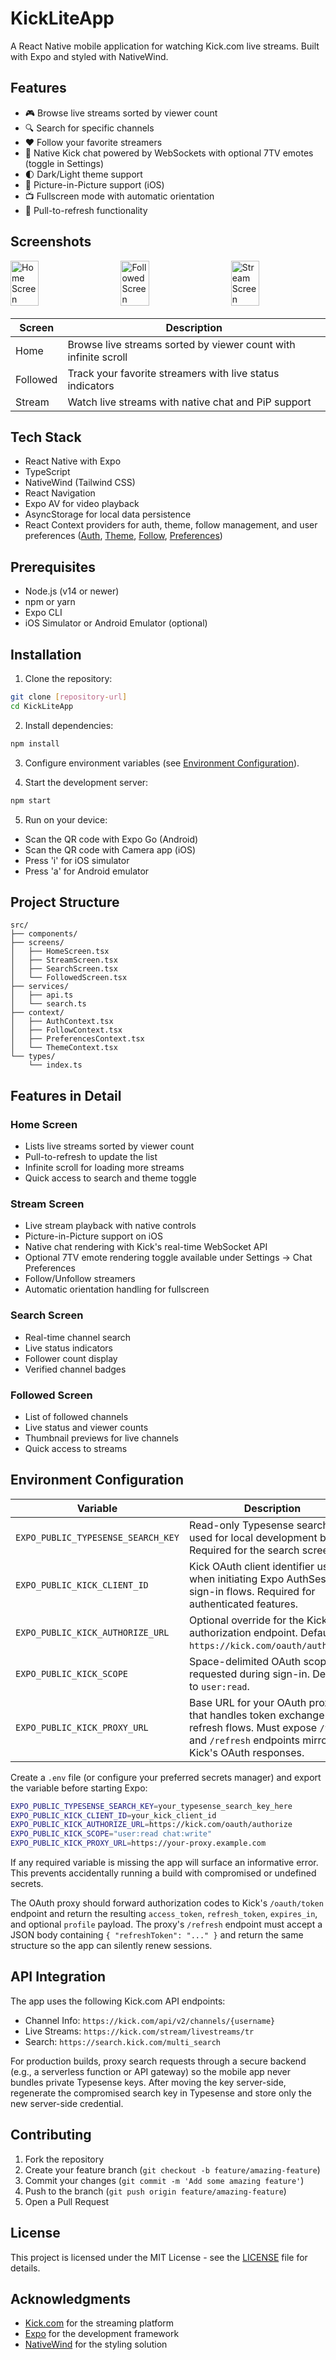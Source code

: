 # KickLiteApp

A React Native mobile application for watching Kick.com live streams. Built with Expo and styled with NativeWind.

## Features

- 🎮 Browse live streams sorted by viewer count
- 🔍 Search for specific channels
- ❤️ Follow your favorite streamers
- 💬 Native Kick chat powered by WebSockets with optional 7TV emotes (toggle in Settings)
- 🌓 Dark/Light theme support
- 📱 Picture-in-Picture support (iOS)
- 📺 Fullscreen mode with automatic orientation
- 🔄 Pull-to-refresh functionality

## Screenshots

<div style="display: flex; justify-content: space-between; margin-bottom: 20px;">
  <img src="screenshots/Home.png" alt="Home Screen" width="30%" />
  <img src="screenshots/Followed.png" alt="Followed Screen" width="30%" />
  <img src="screenshots/Stream.png" alt="Stream Screen" width="30%" />
</div>

| Screen   | Description                                                     |
| -------- | --------------------------------------------------------------- |
| Home     | Browse live streams sorted by viewer count with infinite scroll |
| Followed | Track your favorite streamers with live status indicators       |
| Stream   | Watch live streams with native chat and PiP support             |

## Tech Stack

- React Native with Expo
- TypeScript
- NativeWind (Tailwind CSS)
- React Navigation
- Expo AV for video playback
- AsyncStorage for local data persistence
- React Context providers for auth, theme, follow management, and user preferences ([Auth](src/context/AuthContext.tsx), [Theme](src/context/ThemeContext.tsx), [Follow](src/context/FollowContext.tsx), [Preferences](src/context/PreferencesContext.tsx))

## Prerequisites

- Node.js (v14 or newer)
- npm or yarn
- Expo CLI
- iOS Simulator or Android Emulator (optional)

## Installation

1. Clone the repository:

```bash
git clone [repository-url]
cd KickLiteApp
```

2. Install dependencies:

```bash
npm install
```

3. Configure environment variables (see [Environment Configuration](#environment-configuration)).

4. Start the development server:

```bash
npm start
```

5. Run on your device:

- Scan the QR code with Expo Go (Android)
- Scan the QR code with Camera app (iOS)
- Press 'i' for iOS simulator
- Press 'a' for Android emulator

## Project Structure

```
src/
├── components/
├── screens/
│   ├── HomeScreen.tsx
│   ├── StreamScreen.tsx
│   ├── SearchScreen.tsx
│   └── FollowedScreen.tsx
├── services/
│   ├── api.ts
│   └── search.ts
├── context/
│   ├── AuthContext.tsx
│   ├── FollowContext.tsx
│   ├── PreferencesContext.tsx
│   └── ThemeContext.tsx
└── types/
    └── index.ts
```

## Features in Detail

### Home Screen

- Lists live streams sorted by viewer count
- Pull-to-refresh to update the list
- Infinite scroll for loading more streams
- Quick access to search and theme toggle

### Stream Screen

- Live stream playback with native controls
- Picture-in-Picture support on iOS
- Native chat rendering with Kick's real-time WebSocket API
- Optional 7TV emote rendering toggle available under Settings → Chat Preferences
- Follow/Unfollow streamers
- Automatic orientation handling for fullscreen

### Search Screen

- Real-time channel search
- Live status indicators
- Follower count display
- Verified channel badges

### Followed Screen

- List of followed channels
- Live status and viewer counts
- Thumbnail previews for live channels
- Quick access to streams

## Environment Configuration

| Variable | Description |
| -------- | ----------- |
| `EXPO_PUBLIC_TYPESENSE_SEARCH_KEY` | Read-only Typesense search key used for local development builds. Required for the search screen. |
| `EXPO_PUBLIC_KICK_CLIENT_ID` | Kick OAuth client identifier used when initiating Expo AuthSession sign-in flows. Required for authenticated features. |
| `EXPO_PUBLIC_KICK_AUTHORIZE_URL` | Optional override for the Kick authorization endpoint. Defaults to `https://kick.com/oauth/authorize`. |
| `EXPO_PUBLIC_KICK_SCOPE` | Space-delimited OAuth scopes requested during sign-in. Defaults to `user:read`. |
| `EXPO_PUBLIC_KICK_PROXY_URL` | Base URL for your OAuth proxy that handles token exchange and refresh flows. Must expose `/token` and `/refresh` endpoints mirroring Kick's OAuth responses. |

Create a `.env` file (or configure your preferred secrets manager) and export the variable before starting Expo:

```bash
EXPO_PUBLIC_TYPESENSE_SEARCH_KEY=your_typesense_search_key_here
EXPO_PUBLIC_KICK_CLIENT_ID=your_kick_client_id
EXPO_PUBLIC_KICK_AUTHORIZE_URL=https://kick.com/oauth/authorize
EXPO_PUBLIC_KICK_SCOPE="user:read chat:write"
EXPO_PUBLIC_KICK_PROXY_URL=https://your-proxy.example.com
```

If any required variable is missing the app will surface an informative error. This prevents accidentally running a build with compromised or undefined secrets.

The OAuth proxy should forward authorization codes to Kick's `/oauth/token` endpoint and return the resulting `access_token`, `refresh_token`, `expires_in`, and optional `profile` payload. The proxy's `/refresh` endpoint must accept a JSON body containing `{ "refreshToken": "..." }` and return the same structure so the app can silently renew sessions.

## API Integration

The app uses the following Kick.com API endpoints:

- Channel Info: `https://kick.com/api/v2/channels/{username}`
- Live Streams: `https://kick.com/stream/livestreams/tr`
- Search: `https://search.kick.com/multi_search`

For production builds, proxy search requests through a secure backend (e.g., a serverless function or API gateway) so the mobile app never bundles private Typesense keys. After moving the key server-side, regenerate the compromised search key in Typesense and store only the new server-side credential.

## Contributing

1. Fork the repository
2. Create your feature branch (`git checkout -b feature/amazing-feature`)
3. Commit your changes (`git commit -m 'Add some amazing feature'`)
4. Push to the branch (`git push origin feature/amazing-feature`)
5. Open a Pull Request

## License

This project is licensed under the MIT License - see the [LICENSE](LICENSE) file for details.

## Acknowledgments

- [Kick.com](https://kick.com) for the streaming platform
- [Expo](https://expo.dev) for the development framework
- [NativeWind](https://nativewind.dev) for the styling solution
